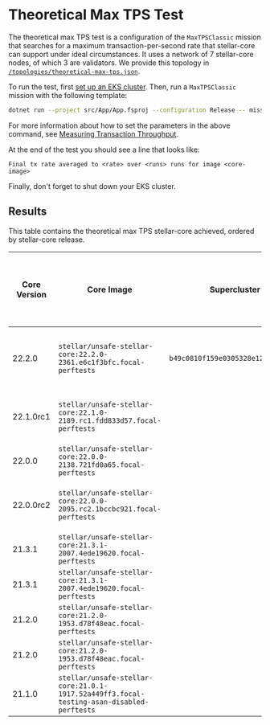 # Theoretical Max TPS Test

The theoretical max TPS test is a configuration of the `MaxTPSClassic` mission
that searches for a maximum transaction-per-second rate that stellar-core can
support under ideal circumstances. It uses a network of 7 stellar-core nodes, of
which 3 are validators.  We provide this topology in
[`/topologies/theoretical-max-tps.json`](../topologies/theoretical-max-tps.json).

To run the test, first [set up an EKS cluster](eks.md). Then, run a
`MaxTPSClassic` mission with the following template:
```bash
dotnet run --project src/App/App.fsproj --configuration Release -- mission MaxTPSClassic --image=<core-image> --netdelay-image=stellar/sdf-netdelay:latest --pubnet-data=<path-to-repo>/topologies/theoretical-max-tps.json --num-runs=<runs> --tx-rate=<min-tx-rate> --max-tx-rate=<max-tx-rate> --namespace default --ingress-internal-domain=<domain> --ingress-class=nginx
```
For more information about how to set the parameters in the above command, see
[Measuring Transaction Throughput](measuring-transaction-throughput.md).

At the end of the test you should see a line that looks like:
```
Final tx rate averaged to <rate> over <runs> runs for image <core-image>
```

Finally, don't forget to shut down your EKS cluster.

## Results

This table contains the theoretical max TPS stellar-core achieved, ordered by
stellar-core release.

| Core Version | Core Image | Supercluster Commit | Database Backend | Topology (total # of stellar-core nodes / # of validators) | EC2 Instance Type | Number of EC2 Instances | Max TPS | Notes |
|--------------|------------|---------------------|------------------|------------------------------------------------------------|-------------------|-------------------------|---------|-------|
| 22.2.0 | `stellar/unsafe-stellar-core:22.2.0-2361.e6c1f3bfc.focal-perftests` | `b49c0810f159e0305328e127057e1f6fc08a0524` | BucketListDB | 7 / 3 | m5d.4xlarge | 10 | 1079 | Performance improvement due to BucketList caching changes |
| 22.1.0rc1 | `stellar/unsafe-stellar-core:22.1.0-2189.rc1.fdd833d57.focal-perftests` | | BucketListDB | 7 / 3 | m5d.4xlarge | 10 | 989 | Performance improvement due to [networking changes](https://github.com/stellar/stellar-core/pull/4544) |
| 22.0.0 | `stellar/unsafe-stellar-core:22.0.0-2138.721fd0a65.focal-perftests` | | BucketListDB | 7 / 3 | m5d.4xlarge | 10 | 902 | |
| 22.0.0rc2 | `stellar/unsafe-stellar-core:22.0.0-2095.rc2.1bccbc921.focal-perftests` | | BucketListDB | 7 / 3 | m5d.4xlarge | 10 | 958 | First version with mandatory BucketListDB backend |
| 21.3.1 | `stellar/unsafe-stellar-core:21.3.1-2007.4ede19620.focal-perftests` | | BucketListDB | 7 / 3 | m5d.4xlarge | 10 | 1110 | |
| 21.3.1 | `stellar/unsafe-stellar-core:21.3.1-2007.4ede19620.focal-perftests` | | SQLite in-memory | 7 / 3 | m5d.4xlarge | 10 | 1170 | |
| 21.2.0 | `stellar/unsafe-stellar-core:21.2.0-1953.d78f48eac.focal-perftests` | | BucketListDB | 7 / 3 | m5d.4xlarge | 10 | 1059 | |
| 21.2.0 | `stellar/unsafe-stellar-core:21.2.0-1953.d78f48eac.focal-perftests` | | SQLite in-memory | 7 / 3 | m5d.4xlarge | 10 | 1053 | |
| 21.1.0 | `stellar/unsafe-stellar-core:21.0.1-1917.52a449ff3.focal-testing-asan-disabled-perftests` | | SQLite in-memory | 7 / 3 | m5d.4xlarge | 10 | 1137 | |
